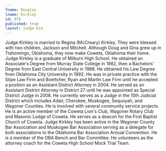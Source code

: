 ```yaml
---
fname: Douglas
lname: Kirkley
id: 979
published: true
layout: judge-bio
---
```

Judge Kirkley is married to Regina (McCreary) Kirkley. They were blessed
with two children, Jackson and Mitchell. Although Doug and Gina grew up
in Tishomingo, Oklahoma, they now make Coweta, Oklahoma their home.
Judge Kirkley is a graduate of Milburn High School. He obtained an
Associate's Degree from Murray State College in 1982, then a Bachelors'
Degree from East Central University in 1988. He obtained his Law Degree
from Oklahoma City University in 1992. He was in private practice with
the Stipe Law Firm and Boettcher, Ryan and Martin Law Firm until he
accepted a position as an Assistant District Attorney in 2004. He served
as an Assistant District Attorney in District 27 until he was appointed
as Special District Judge in 2008. He currently serves as a Judge in the
15th Judicial District which includes Adair, Cherokee, Muskogee,
Sequoyah, and Wagoner Counties. He is involved with several community
service projects. He is an active member of the Coweta Lion's Club,
Wagoner Rotary Club and Masonic Lodge of Coweta. He serves as a deacon
for the First Baptist Church of Coweta. Judge Kirkley has been active in
the Wagoner County Bar Association and Muskogee Bar Association serving
as a delegate for both associations to the Oklahoma Bar Association
Annual Convention. He is a member of the OBA Bench and Bar Committee. He
volunteers as the attorney coach for the Coweta High School Mock Trial
Team.
